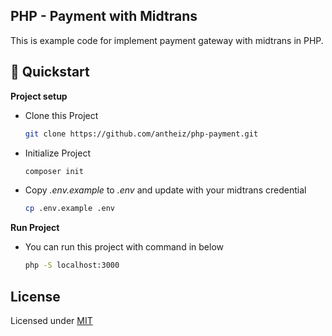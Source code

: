 ## PHP - Payment with Midtrans

This is example code for implement payment gateway with midtrans in PHP.

## 🚀 Quickstart

**Project setup**

- Clone this Project

    ```sh
    git clone https://github.com/antheiz/php-payment.git
    ```

- Initialize Project

    ```sh
    composer init
    ```

- Copy *.env.example* to *.env* and update with your midtrans credential

    ```sh
    cp .env.example .env
    ```

**Run Project**

- You can run this project with command in below

    ```sh
    php -S localhost:3000
    ```

## License
Licensed under [MIT](LICENSE)

